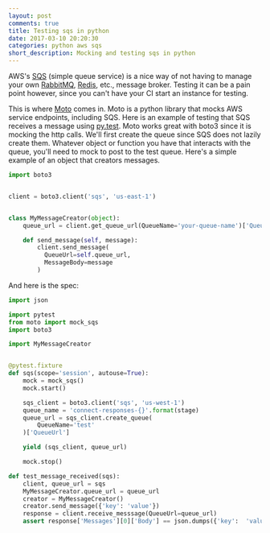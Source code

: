 ```yaml
---
layout: post
comments: true
title: Testing sqs in python
date: 2017-03-10 20:20:30
categories: python aws sqs
short_description: Mocking and testing sqs in python
---
```


AWS's [SQS](https://aws.amazon.com/sqs/) (simple queue service) is a nice way of not having to manage your own
[RabbitMQ](https://www.rabbitmq.com/), [Redis](https://redis.io/), etc., message broker. Testing it can be a
pain point however, since you can't have your CI start an instance for testing.

This is where [Moto](https://github.com/spulec/moto) comes in. Moto is a python library that mocks AWS service
endpoints, including SQS. Here is an example of testing that SQS receives a message using [py.test](http://doc.pytest.org/en/latest/). Moto works great with boto3 since it is mocking the http calls. We'll first create the queue since
SQS does not lazily create them. Whatever object or function you have that interacts with the queue, you'll need
to mock to post to the test queue. Here's a simple example of an object that creators messages.

```python
import boto3


client = boto3.client('sqs', 'us-east-1')


class MyMessageCreator(object):
    queue_url = client.get_queue_url(QueueName='your-queue-name')['QueueUrl']

    def send_message(self, message):
        client.send_message(
          QueueUrl=self.queue_url,
          MessageBody=message
        )
```
And here is the spec:
```python
import json

import pytest
from moto import mock_sqs
import boto3

import MyMessageCreator


@pytest.fixture
def sqs(scope='session', autouse=True):
    mock = mock_sqs()
    mock.start()

    sqs_client = boto3.client('sqs', 'us-west-1')
    queue_name = 'connect-responses-{}'.format(stage)
    queue_url = sqs_client.create_queue(
        QueueName='test'
    )['QueueUrl']

    yield (sqs_client, queue_url)

    mock.stop()

def test_message_received(sqs):
    client, queue_url = sqs
    MyMessageCreator.queue_url = queue_url
    creator = MyMessageCreator()
    creator.send_message({'key': 'value'})
    response = client.receive_messsage(QueueUrl=queue_url)
    assert response['Messages'][0]['Body'] == json.dumps({'key':  'value'})
```
